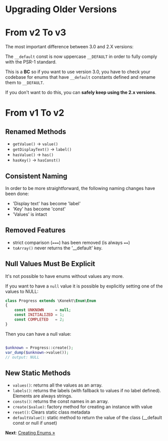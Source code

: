 # Upgrading Older Versions

# From v2 To v3

The most important difference between 3.0 and 2.X versions:

The `__default` const is now uppercase `__DEFAULT` in order to fully comply with the PSR-1
standard.

This is a **BC** so if you want to use version 3.0, you have to check your codebase for enums that
have `__default` constants defined and rename them to `__DEFAULT`.

If you don't want to do this, you can **safely keep using the 2.x versions**.

# From v1 To v2

## Renamed Methods

- `getValue()` -> `value()`
- `getDisplayText()` -> `label()`
- `hasValue()` -> `has()`
- `hasKey()` -> `hasConst()`

## Consistent Naming

In order to be more straightforward, the following naming changes have been done:

- 'Display text' has become 'label'
- 'Key' has become 'const'
- 'Values' is intact

## Removed Features

- strict comparison (`===`) has been removed (is always `==`)
- `toArray()` never returns the '__default' key.

## Null Values Must Be Explicit

It's not possible to have enums without values any more.

If you want to have a `null` value it is possible by explicitly setting one of the values to NULL:

```php
class Progress extends \Konekt\Enum\Enum
{
    const UNKNOWN     = null;
    const INITIALIZED = 1;
    const COMPLETED   = 2;
}
```

Then you can have a null value:

```php

$unknown = Progress::create();
var_dump($unknown->value());
// output: NULL

```

## New Static Methods

- `values()`: returns all the values as an array.
- `labels()`: returns the labels (with fallback to values if no label defined). Elements are always strings.
- `consts()`: returns the const names in an array.
- `create($value)`: factory method for creating an instance with value
- `reset()`: Clears static class metadata
- `defaultValue()`: static method to return the value of the class (__default const or null if unset)

**Next**: [Creating Enums &raquo;](create.md)
